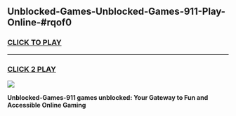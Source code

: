 
## Unblocked-Games-Unblocked-Games-911-Play-Online-#rqof0
<h3>
<a href="https://premium.freeplayer.one?title=Unblocked-Games-911&ref=24F">CLICK TO PLAY</a></h3>
<hr>

<h3>
<a href="https://premium.freeplayer.one?title=Unblocked-Games-911&ref=24F">CLICK 2 PLAY</a>
  
</h3>

<a href="https://premium.freeplayer.one?title=Unblocked-Games-911&ref=24F/"><img src="https://clearcache.store/games.png"></a>


**Unblocked-Games-911 games unblocked: Your Gateway to Fun and Accessible Online Gaming**
